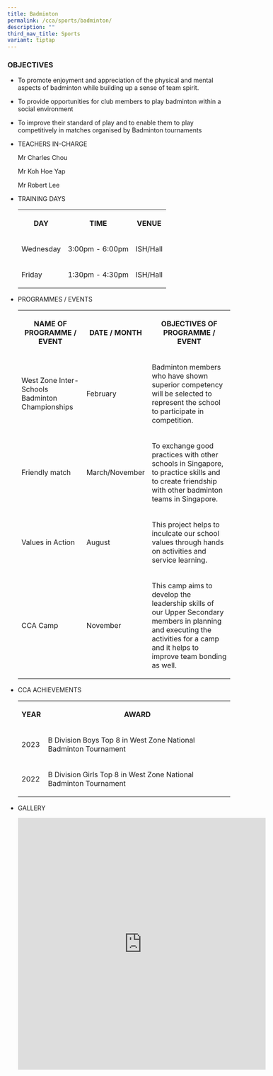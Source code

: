 ```yaml
---
title: Badminton
permalink: /cca/sports/badminton/
description: ""
third_nav_title: Sports
variant: tiptap
---
```

<h3>OBJECTIVES</h3><ul data-tight="true" class="tight"><li><p>To promote enjoyment and appreciation of the physical and mental aspects of badminton while building up a sense of team spirit.</p></li><li><p>To provide opportunities for club members to play badminton within a social environment</p></li><li><p>To improve their standard of play and to enable them to play competitively in matches organised by Badminton tournaments</p></li></ul><ul><li><p>TEACHERS IN-CHARGE</p><p>Mr Charles Chou</p><p>Mr Koh Hoe Yap</p><p>Mr Robert Lee</p><p></p></li><li><p>TRAINING DAYS</p><p></p><table><tbody><tr><th rowspan="1" colspan="1"><p>DAY</p></th><th rowspan="1" colspan="1"><p>TIME</p></th><th rowspan="1" colspan="1"><p>VENUE</p></th></tr><tr><td rowspan="1" colspan="1"><p>Wednesday</p></td><td rowspan="1" colspan="1"><p>3:00pm - 6:00pm</p></td><td rowspan="1" colspan="1"><p>ISH/Hall</p></td></tr><tr><td rowspan="1" colspan="1"><p>Friday</p></td><td rowspan="1" colspan="1"><p>1:30pm - 4:30pm</p></td><td rowspan="1" colspan="1"><p>ISH/Hall</p></td></tr></tbody></table></li><li><p>PROGRAMMES / EVENTS</p><p></p><table><tbody><tr><th rowspan="1" colspan="1"><p>NAME OF PROGRAMME / EVENT</p></th><th rowspan="1" colspan="1"><p>DATE / MONTH</p></th><th rowspan="1" colspan="1"><p>OBJECTIVES OF PROGRAMME / EVENT</p></th></tr><tr><td rowspan="1" colspan="1"><p>West Zone Inter-Schools Badminton Championships</p></td><td rowspan="1" colspan="1"><p>February</p></td><td rowspan="1" colspan="1"><p>Badminton members who have shown superior competency will be selected to represent the school to participate in competition.</p></td></tr><tr><td rowspan="1" colspan="1"><p>Friendly match</p></td><td rowspan="1" colspan="1"><p>March/November</p></td><td rowspan="1" colspan="1"><p>To exchange good practices with other schools in Singapore, to practice skills and to create friendship with other badminton teams in Singapore.</p></td></tr><tr><td rowspan="1" colspan="1"><p>Values in Action<br></p></td><td rowspan="1" colspan="1"><p>August</p></td><td rowspan="1" colspan="1"><p>This project helps to inculcate our school values through hands on activities and service learning.<br></p></td></tr><tr><td rowspan="1" colspan="1"><p>CCA Camp</p></td><td rowspan="1" colspan="1"><p>November</p></td><td rowspan="1" colspan="1"><p>This camp aims to develop the leadership skills of our Upper Secondary members in planning and executing the activities for a camp and it helps to improve team bonding as well.</p></td></tr></tbody></table></li><li><p>CCA ACHIEVEMENTS</p><p></p><table><tbody><tr><th rowspan="1" colspan="1"><p>YEAR</p></th><th rowspan="1" colspan="1"><p>AWARD</p></th></tr><tr><td rowspan="1" colspan="1"><p>2023</p></td><td rowspan="1" colspan="1"><p>B Division Boys Top 8 in West Zone National Badminton Tournament</p></td></tr><tr><td rowspan="1" colspan="1"><p>2022</p></td><td rowspan="1" colspan="1"><p>B Division Girls Top 8 in West Zone National Badminton Tournament</p></td></tr></tbody></table></li><li><p>GALLERY</p><p></p><div class="iframe-wrapper"><iframe height="569" width="560" allowfullscreen="true" frameborder="0" src="https://docs.google.com/presentation/d/e/2PACX-1vRYYfOJlRIQ1OePy6UC7p9MGQC2StjZbhXWPpQv0ew7QKMGgb_ttBL8jbRSx1R8_WwHQoYAmgxfDY-Q/embed?start=true&amp;loop=true&amp;delayms=3000"></iframe></div><p></p></li></ul><p></p>